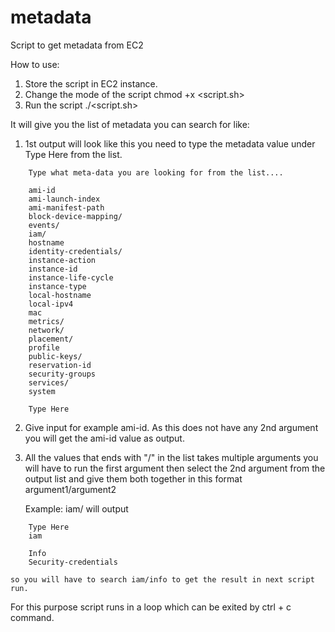 # metadata
Script to get metadata from EC2

How to use: 
1. Store the script in EC2 instance.
2. Change the mode of the script chmod +x <script.sh>
3. Run the script ./<script.sh>

It will give you the list of metadata you can search for like: 
1. 1st output will look like this you need to type the metadata value under Type Here from the list.

```
	Type what meta-data you are looking for from the list....

	ami-id
	ami-launch-index
	ami-manifest-path
	block-device-mapping/
	events/
	iam/
	hostname
	identity-credentials/
	instance-action
	instance-id
	instance-life-cycle
	instance-type
	local-hostname
	local-ipv4
	mac
	metrics/
	network/
	placement/
	profile
	public-keys/
	reservation-id
	security-groups
	services/
	system

	Type Here
```

2. Give input for example ami-id. As this does not have any 2nd argument you will get the ami-id value as output. 

3. All the values that ends with "/" in the list takes multiple arguments you will have to run the first argument then select the 2nd argument from the output list and give them both together in this format argument1/argument2 

	Example: iam/ will output 

```
	Type Here
	iam

	Info
	Security-credentials 
```

	so you will have to search iam/info to get the result in next script run.

For this purpose script runs in a loop which can be exited by ctrl + c command. 


